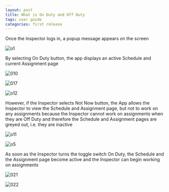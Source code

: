 ```yaml
---
layout: post
title: What is On Duty and Off Duty
tags: user guide
categories: first release
---
```


Once the Inspector logs in, a popup message appears on the screen


![o1](https://user-images.githubusercontent.com/81990744/114892415-c3e61800-9dda-11eb-828f-0bb832085e91.png)


By selecting On Duty button, the app displays an active Schedule and current Assignment page


![010](https://user-images.githubusercontent.com/81990744/114894653-d1040680-9ddc-11eb-92a8-7ddae0e1dcf2.png)



![017](https://user-images.githubusercontent.com/81990744/114894635-ccd7e900-9ddc-11eb-9d70-7d3769ec8bf8.png)



![o12](https://user-images.githubusercontent.com/81990744/114894683-d82b1480-9ddc-11eb-94b6-4140aeeaf846.png)



However, if the Inspector selects Not Now button, the App allows the Inspector to view the Schedule and Assignment page, but not to work on any assignments because the Inspector cannot work on assignments when they are Off Duty and therefore the Schedule and Assignment pages are greyed out, i.e. they are inactive
   
   
![o11](https://user-images.githubusercontent.com/81990744/114894672-d5c8ba80-9ddc-11eb-8a03-64616ae88fdc.png)


![o5](https://user-images.githubusercontent.com/81990744/114892463-cd6f8000-9dda-11eb-8d56-85653e9896b1.png)


As soon as the Inspector turns the toggle switch On Duty, the Schedule and the Assignment page become active and the Inspector can begin working on assignments


![021](https://user-images.githubusercontent.com/81990744/114899995-71f4c080-9de1-11eb-8acc-03743c86dc04.png)


![022](https://user-images.githubusercontent.com/81990744/114900030-791bce80-9de1-11eb-929f-51ee43a08508.png)





